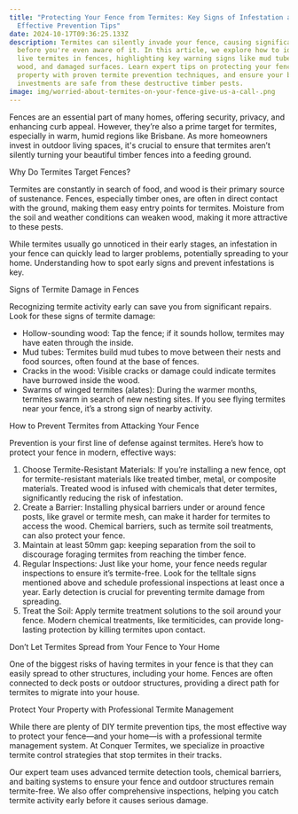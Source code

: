 ```yaml
---
title: "Protecting Your Fence from Termites: Key Signs of Infestation and
  Effective Prevention Tips"
date: 2024-10-17T09:36:25.133Z
description: Termites can silently invade your fence, causing significant damage
  before you're even aware of it. In this article, we explore how to identify
  live termites in fences, highlighting key warning signs like mud tubes, hollow
  wood, and damaged surfaces. Learn expert tips on protecting your fence and
  property with proven termite prevention techniques, and ensure your biggest
  investments are safe from these destructive timber pests.
image: img/worried-about-termites-on-your-fence-give-us-a-call-.png
---
```



Fences are an essential part of many homes, offering security, privacy, and enhancing curb appeal. However, they’re also a prime target for termites, especially in warm, humid regions like Brisbane. As more homeowners invest in outdoor living spaces, it's crucial to ensure that termites aren’t silently turning your beautiful timber fences into a feeding ground.

Why Do Termites Target Fences?

Termites are constantly in search of food, and wood is their primary source of sustenance. Fences, especially timber ones, are often in direct contact with the ground, making them easy entry points for termites. Moisture from the soil and weather conditions can weaken wood, making it more attractive to these pests.

While termites usually go unnoticed in their early stages, an infestation in your fence can quickly lead to larger problems, potentially spreading to your home. Understanding how to spot early signs and prevent infestations is key.

Signs of Termite Damage in Fences

Recognizing termite activity early can save you from significant repairs. Look for these signs of termite damage:

* Hollow-sounding wood: Tap the fence; if it sounds hollow, termites may have eaten through the inside.
* Mud tubes: Termites build mud tubes to move between their nests and food sources, often found at the base of fences.
* Cracks in the wood: Visible cracks or damage could indicate termites have burrowed inside the wood.
* Swarms of winged termites (alates): During the warmer months, termites swarm in search of new nesting sites. If you see flying termites near your fence, it’s a strong sign of nearby activity.

How to Prevent Termites from Attacking Your Fence

Prevention is your first line of defense against termites. Here’s how to protect your fence in modern, effective ways:

1. Choose Termite-Resistant Materials: If you’re installing a new fence, opt for termite-resistant materials like treated timber, metal, or composite materials. Treated wood is infused with chemicals that deter termites, significantly reducing the risk of infestation.
2. Create a Barrier: Installing physical barriers under or around fence posts, like gravel or termite mesh, can make it harder for termites to access the wood. Chemical barriers, such as termite soil treatments, can also protect your fence.
3. Maintain at least 50mm gap: keeping separation from the soil to discourage foraging termites from reaching the timber fence.
4. Regular Inspections: Just like your home, your fence needs regular inspections to ensure it’s termite-free. Look for the telltale signs mentioned above and schedule professional inspections at least once a year. Early detection is crucial for preventing termite damage from spreading.
5. Treat the Soil: Apply termite treatment solutions to the soil around your fence. Modern chemical treatments, like termiticides, can provide long-lasting protection by killing termites upon contact.

Don’t Let Termites Spread from Your Fence to Your Home

One of the biggest risks of having termites in your fence is that they can easily spread to other structures, including your home. Fences are often connected to deck posts or outdoor structures, providing a direct path for termites to migrate into your house.

Protect Your Property with Professional Termite Management

While there are plenty of DIY termite prevention tips, the most effective way to protect your fence—and your home—is with a professional termite management system. At Conquer Termites, we specialize in proactive termite control strategies that stop termites in their tracks.

Our expert team uses advanced termite detection tools, chemical barriers, and baiting systems to ensure your fence and outdoor structures remain termite-free. We also offer comprehensive inspections, helping you catch termite activity early before it causes serious damage.

<!--EndFragment-->